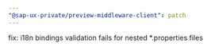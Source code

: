 ```yaml
---
"@sap-ux-private/preview-middleware-client": patch
---
```


fix: i18n bindings validation fails for nested *.properties files
